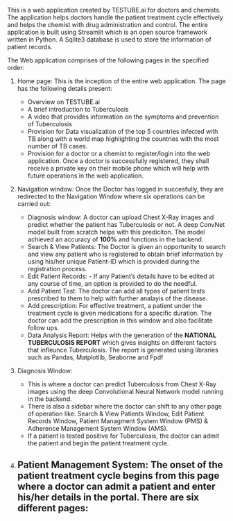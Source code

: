 This is a web application created by TESTUBE.ai for doctors and chemists. The application helps doctors handle the patient treatment cycle effectively and helps the chemist with drug administration and control. The entire application is built using Streamlit which is an open source framework written in Python. A Sqlite3 database is used to store the information of patient records.

The Web application comprises of the following pages in the specified order:
1) Home page: This is the inception of the entire web application. The page has the following details present:
    - Overview on TESTUBE.ai
    - A brief introduction to Tuberculosis
    - A video that provides information on the symptoms and prevention of Tuberculosis
    - Provision for Data visualization of the top 5 countries infected with TB along with a world map highlighting the countries with the most number of TB cases.
    - Provision for a doctor or a chemist to register/login into the web application. Once a doctor is successfully registered, they shall receive a private key on their mobile       phone which will help with future operations in the web application.

2) Navigation window: Once the Doctor has logged in succesfully, they are redirected to the Navigation Window where six operations can be carried out:
    - Diagnosis window: A doctor can upload Chest X-Ray images and predict whether the patient has Tuberculosis or not. A deep ConvNet model built from scratch helps with this         prediciton. The model achieved an accuracy of **100%** and functions in the backend.
    - Search & View Patients: The Doctor is given an opportunity to search and view any patient who is registered to obtain brief information by using his/her unique Patient-ID       which is provided during the registration process.
    - Edit Patient Records: - If any Patient’s details have to be edited at any course of time, an option is provided to do the needful.
    - Add Patient Test: The doctor can add all types of patient tests prescribed to them to help with further analayis of the disease.
    - Add prescription: For effective treatment, a patient under the treatment cycle is given medications for a specific duration. The doctor can add the prescription in this         window and also facilitate follow ups.
    - Data Analysis Report: Helps with the generation of the **NATIONAL TUBERCULOSIS REPORT** which gives insights on different factors that infleunce Tuberculosis. The report         is generated using libraries such as Pandas, Matplotlib, Seaborne and Fpdf

3) Diagnosis Window:  
    - This is where a doctor can predict Tuberculosis from Chest X-Ray images using the deep Convolutional Neural Network model running in the backend.
    - There is also a sidebar where the doctor can shift to any other page of operation like: Search & View Patients Window, Edit Patient Records Window, Patient Managment             System Window (PMS) & Adherence Management System Window (AMS).
    - If a patient is tested positive for Tuberculosis, the doctor can admit the patient and begin the patient treatment cycle.

4) Patient Management System: The onset of the patient treatment cycle begins from this page where a doctor can admit a patient and enter his/her details in the portal. There      are six different pages:
    -
    
   
 







